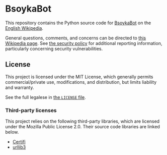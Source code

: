 # BsoykaBot
This repository contains the Python source code for
[BsoykaBot](https://en.wikipedia.org/wiki/User:BsoykaBot) on the
[English Wikipedia](https://en.wikipedia.org/wiki/Main_Page).

General questions, comments, and concerns can be directed to
[this Wikipedia page](https://en.wikipedia.org/wiki/User_talk:BsoykaBot). See
[the security policy](SECURITY.md) for additional reporting information,
particularly concerning security vulnerabilities.

## License
This project is licensed under the MIT License, which generally permits
commercial/private use, modifications, and distribution, but limits liability
and warranty.

See the full legalese in [the `LICENSE` file](LICENSE).

### Third-party licenses

This project relies on the following third-party libraries, which are licensed
under the Mozilla Public License 2.0. Their source code libraries are linked
below.

- [Certifi](https://github.com/certifi/python-certifi)
- [urllib3](https://github.com/urllib3/urllib3)
